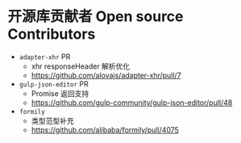 # 开源库贡献者 Open source Contributors

- `adapter-xhr` PR
  - xhr responseHeader 解析优化
  - https://github.com/alovajs/adapter-xhr/pull/7
- `gulp-json-editor` PR
  - Promise 返回支持
  - https://github.com/gulp-community/gulp-json-editor/pull/48
- `formily`
  - 类型范型补充
  - https://github.com/alibaba/formily/pull/4075
